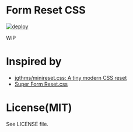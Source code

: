 # Form Reset CSS

[![deploy](https://img.shields.io/badge/deploy-🛳%20Ship.js-blue?style=flat)](https://github.com/algolia/shipjs)

WIP

# Inspired by

- [jgthms/minireset\.css: A tiny modern CSS reset](https://github.com/jgthms/minireset.css)
- [Super Form Reset\.css](https://gist.github.com/anthonyshort/552543)

# License(MIT)

See LICENSE file.

